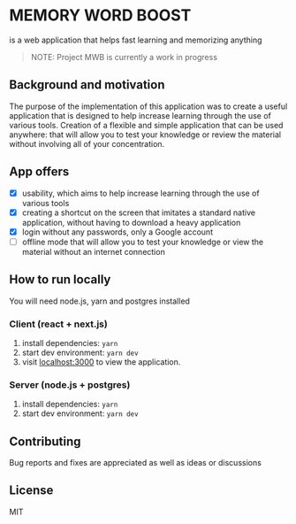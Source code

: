 # MEMORY WORD BOOST

is a web application that helps fast learning and memorizing anything

> NOTE: Project MWB is currently a work in progress

## Background and motivation

The purpose of the implementation of this application was to create a useful application that is designed to help increase learning through the use of various tools. Creation of a flexible and simple application that can be used anywhere: that will allow you to test your knowledge or review the material without involving all of your concentration.

## App offers

- [x] usability, which aims to help increase learning through the use of various tools
- [x] creating a shortcut on the screen that imitates a standard native application, without having to download a heavy application
- [x] login without any passwords, only a Google account
- [ ] offline mode that will allow you to test your knowledge or view the material without an internet connection

## How to run locally

You will need node.js, yarn and postgres installed

### Client (react + next.js)

1. install dependencies:
   `yarn`
2. start dev environment:
   `yarn dev`
3. visit [localhost:3000](http://localhost:3000) to view the application.

### Server (node.js + postgres)

1. install dependencies:
   `yarn`
2. start dev environment:
   `yarn dev`

## Contributing

Bug reports and fixes are appreciated as well as ideas or discussions

## License

MIT

